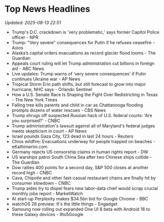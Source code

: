 # Top News Headlines

_Updated: 2025-08-13 22:51_

- Trump's D.C. crackdown is 'very problematic,' says former Capitol Police officer - NPR
- Trump: "Very severe" consequences for Putin if he refuses ceasefire - Axios
- Alaska’s capital orders evacuations as record glacier flood looms - The Guardian
- Appeals court ruling will let Trump administration cut billions in foreign aid - ABC News
- Live updates: Trump warns of ‘very severe consequences’ if Putin continues Ukraine war - AP News
- Tropical Storm Erin path shifts, but still forecast to grow into major hurricane, NHC says - Orlando Sentinel
- How a U.S. Senate Race Is Shaping the Fight Over Redistricting in Texas - The New York Times
- Falling tree kills parents and child in car as Chattanooga flooding prompts dozens of water rescues - CBS News
- Trump shrugs off suspected Russian hack of U.S. federal courts: 'Are you surprised?' - CNBC
- Trump administration's lawsuit against all of Maryland's federal judges meets skepticism in court - AP News
- Israel pounds Gaza City, 123 dead in last 24 hours - Reuters
- Chios wildfire: Evacuations underway for people trapped on beaches - eKathimerini.com
- Germany rejects US censorship claims in human rights report - DW
- US warships patrol South China Sea after two Chinese ships collide - The Guardian
- Dow rallies 400 points for a second day, S&P 500 closes at another record high - CNBC
- Cava, Chipotle and other fast-casual restaurant chains are finally hit by consumer slowdown - CNBC
- Trump aides try to dispel fears new labor-data chief would scrap crucial monthly jobs report - MarketWatch
- AI start-up Perplexity makes $34.5bn bid for Google Chrome - BBC
- watchOS 26 preview: It's the little things - Engadget
- Samsung now rolling out expanded One UI 8 beta with Android 16 to these Galaxy devices - 9to5Google